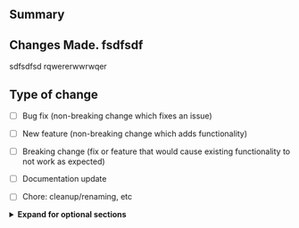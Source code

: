 ## Summary

<!-- Provide a concise summary "Why are the changes needed"? fdsfsfsafsfwwwwwwwww
Include any relevan test
or design documents. -->

## Changes Made. fsdfsdf
sdfsdfsd
   rqwererwwrwqer

  




   
## Type of change
<!--  Please delete options that are not relevant or write your own. -->
- [ ] Bug fix (non-breaking change which fixes an issue)  
- [ ] New feature (non-breaking change which adds functionality)  
- [ ] Breaking change (fix or feature that would cause existing functionality to not work as expected)  
- [ ] Documentation update  
- [ ] Chore: cleanup/renaming, etc  



<!-- Optional Sections -->
<details>
<summary><strong>Expand for optional sections</strong></summary>

## Screenshots 
<!-- If the changes are visual, including screenshots or GIFs can 
help reviewers understand them more easily. -->

## Related issues
<!-- A link to any related issues or bugs that the pull request 
addresses, connecting the code's context with the problem it 
solves. -->

## Testing instructions
<!-- Instructions on how to test the changes made in the pull 
request, helping reviewers validate the code. -->

## Special notes for your reviewer
<!-- If there are any specific instructions or considerations you 
want to highlight for the reviewer, include them in this section. -->

</details>
<!-- End of Optional Sections -->
